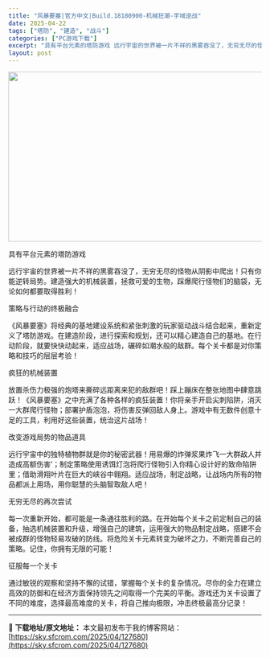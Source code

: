 ```yaml
---
title: "风暴要塞|官方中文|Build.18180900-机械狂潮-宇域逆战"
date: 2025-04-22
tags: ["塔防", "建造", "战斗"]
categories: ["PC游戏下载"]
excerpt: "具有平台元素的塔防游戏 远行宇宙的世界被一片不祥的黑雾吞没了，无穷无尽的怪物从阴影中爬出！只有你能逆转局势。建造强大的机械装置，拯救可爱的生物，踩爆爬行怪物们的脑袋，无论如何都要取得胜利！ 策略与行动的终极融合 《风暴要塞》将经典的基地建设系统和紧张刺激的玩家驱动战斗结合起来，重新定义了塔防游戏。在&hellip;"
layout: post
---
```


<img class="aligncenter size-full wp-image-127675" src="https://sky.sfcrom.com/wp-content/uploads/2025/04/2025042200092998.webp" alt="" width="600" height="338" />

具有平台元素的塔防游戏

远行宇宙的世界被一片不祥的黑雾吞没了，无穷无尽的怪物从阴影中爬出！只有你能逆转局势。建造强大的机械装置，拯救可爱的生物，踩爆爬行怪物们的脑袋，无论如何都要取得胜利！

策略与行动的终极融合

《风暴要塞》将经典的基地建设系统和紧张刺激的玩家驱动战斗结合起来，重新定义了塔防游戏。在建造阶段，进行探索和规划，还可以精心建造自己的基地。在行动阶段，就要快快动起来，适应战场，碾碎如潮水般的敌群。每个关卡都是对你策略和技巧的层层考验！

疯狂的机械装置

放置杀伤力极强的炮塔来撕碎远距离来犯的敌群吧！踩上蹦床在整张地图中肆意跳跃！《风暴要塞》之中充满了各种各样的疯狂装置！你将亲手开启尖刺陷阱，消灭一大群爬行怪物；部署护盾泡泡，将伤害反弹回敌人身上。游戏中有无数件创意十足的工具，利用好这些装置，统治这片战场！

改变游戏局势的物品道具

远行宇宙中的独特植物群就是你的秘密武器！用易爆的炸弹浆果炸飞一大群敌人并造成高额伤害‘；制定策略使用诱饵灯泡将爬行怪物引入你精心设计好的致命陷阱里；借助滑翔叶片在巨大的峡谷中翱翔。适应战场，制定战略，让战场内所有的物品都派上用场，用你聪慧的头脑智取敌人吧！

无穷无尽的再次尝试

每一次重新开始，都可能是一条通往胜利的路。在开始每个关卡之前定制自己的装备，抽选机械装置和升级，增强自己的建筑，运用强大的物品制定战略，搭建不会被成群的怪物轻易攻破的防线。将危险关卡元素转变为破坏之力，不断完善自己的策略。记住，你拥有无限的可能！

征服每一个关卡

通过敏锐的观察和坚持不懈的试错，掌握每个关卡的复杂情况。尽你的全力在建立高效的防御和在经济方面保持领先之间取得一个完美的平衡。游戏还为关卡设置了不同的难度，选择最高难度的关卡，将自己推向极限，冲击终极最高分记录！

---
📖 **下载地址/原文地址：** 本文最初发布于我的博客网站：[https://sky.sfcrom.com/2025/04/127680](https://sky.sfcrom.com/2025/04/127680)
